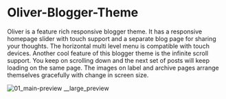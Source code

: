 # Oliver-Blogger-Theme
Oliver is a feature rich responsive blogger theme. It has a responsive homepage slider with touch support and a separate blog page for sharing your thoughts. The horizontal multi level menu is compatible with touch devices. Another cool feature of this blogger theme is the infinite scroll support. You keep on scrolling down and the next set of posts will keep loading on the same page. The images on label and archive pages arrange themselves gracefully with change in screen size.

![01_main-preview __large_preview](https://github.com/codeplay-code/Oliver-Blogger-Theme/assets/145067902/aa3c6eeb-e63b-4750-a80f-0d11a1e3073f)

